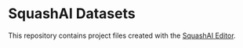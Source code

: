 SquashAI Datasets
=================

This repository contains project files created with the [SquashAI
Editor](https://squashai.github.io/#/editor).

